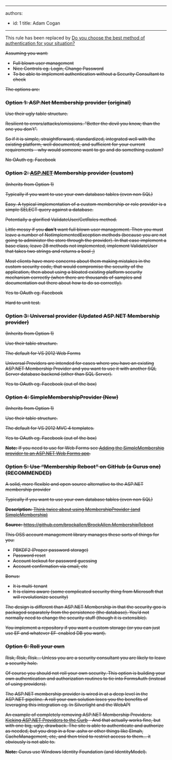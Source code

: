 

---
authors:
  - id: 1
    title: Adam Cogan
---




<span class='intro'> <p class="ssw15-rteElement-GreyBox">​This rule has been replaced by&#160; ​<a href="/_layouts/15/FIXUPREDIRECT.ASPX?WebId=3dfc0e07-e23a-4cbb-aac2-e778b71166a2&amp;TermSetId=07da3ddf-0924-4cd2-a6d4-a4809ae20160&amp;TermId=afa18fb5-a263-4538-a54e-02c8bd78ad67">Do you choose the best method of authentication for your situation?​​​​</a></p> </span>

<p style="text-decoration&#58;line-through;">Assuming you want&#58;</p><ul style="text-decoration&#58;line-through;"><li>Full blown user management</li><li>Nice Controls eg. Login, Change Password</li><li>To be able to implement authentication without a Security Consultant to check</li></ul><p style="text-decoration&#58;line-through;">The options are&#58;</p><h3 style="text-decoration&#58;line-through;">Option 1&#58; ASP.Net Membership provider (original)</h3><p style="text-decoration&#58;line-through;">Use their ugly table structure.</p><p style="text-decoration&#58;line-through;">Resilient to errors/attacks/omissions. &quot;Better the devil you know, than the one you don't&quot;.</p><p style="text-decoration&#58;line-through;">So if it is simple, straightforward, standardized, integrated well with the existing platform, well documented, and sufficient for your current requirements - why would someone want to go and do something custom?</p><p style="text-decoration&#58;line-through;">No OAuth eg. Facebook</p><h3 style="text-decoration&#58;line-through;">Option 2&#58; <a href="http&#58;//www.asp.net/" target="_blank">ASP.NET</a> Membership provider (custom)</h3><p style="text-decoration&#58;line-through;">(Inherits from Option 1)</p><p style="text-decoration&#58;line-through;">Typically if you want to use your own database tables (even non SQL)</p><p style="text-decoration&#58;line-through;">Easy. A typical implementation of a custom membership or role provider is a simple SELECT query against a database.</p><p style="text-decoration&#58;line-through;">Potentially a glorified ValidateUser/GetRoles method.</p><p style="text-decoration&#58;line-through;">Little messy if you <strong>don’t</strong> want full blown user management. Then you must leave a number of NotImplementedException methods (because you are not going to administer the store through the provider). In that case implement a base class, leave 28 methods not implemented, implement ValidateUser that takes two strings and returns a bool ;)</p><p style="text-decoration&#58;line-through;">Most clients have more concerns about them making mistakes in the custom security code, that would compromise the security of the application, then about using a bloated existing platform security mechanism correctly (when there are thousands of samples and documentation out there about how to do so correctly).</p><p style="text-decoration&#58;line-through;">Yes to OAuth eg. Facebook</p><p style="text-decoration&#58;line-through;">Hard to unit test.</p><h3 style="text-decoration&#58;line-through;">Option 3&#58; Universal provider (Updated ASP.NET Membership provider)</h3><p style="text-decoration&#58;line-through;">(Inherits from Option 1)</p><p style="text-decoration&#58;line-through;">Use their table structure.</p><p style="text-decoration&#58;line-through;">The default for VS 2012 Web Forms</p><p style="text-decoration&#58;line-through;">Universal Providers are intended for cases where you have an existing ASP.NET Membership Provider and you want to use it with another SQL Server database backend (other than SQL Server).</p><p style="text-decoration&#58;line-through;">Yes to OAuth eg. Facebook (out of the box)</p><h3 style="text-decoration&#58;line-through;">Option 4&#58; SimpleMembershipProvider (New)</h3><p style="text-decoration&#58;line-through;">(Inherits from Option 1)</p><p style="text-decoration&#58;line-through;">Use their table structure.</p><p style="text-decoration&#58;line-through;">The default for VS 2012 MVC 4 templates.</p><p style="text-decoration&#58;line-through;">Yes to OAuth eg. Facebook (out of the box)</p><p style="text-decoration&#58;line-through;"><strong>Note&#58;</strong> If you need to use for Web Forms see <a href="http&#58;//blogs.msmvps.com/luisabreu/blog/2012/09/24/adding-the-simplemembership-provider-to-an-asp-net-web-forms-app/" target="_blank">Adding the SimpleMembership provider to an ASP.NET Web Forms app</a>.</p><h3 style="text-decoration&#58;line-through;">Option 5&#58; Use “Membership Reboot” on GitHub (a Gurus one) (RECOMMENDED)</h3><p style="text-decoration&#58;line-through;">A solid, more flexible and open source alternative to the ASP.NET membership provider</p><p style="text-decoration&#58;line-through;">Typically if you want to use your own database tables (even non SQL)</p><p style="text-decoration&#58;line-through;"><strong>Description&#58;</strong> <a href="http&#58;//brockallen.com/2012/09/02/think-twice-about-using-membershipprovider-and-simplemembership/" target="_blank">Think twice about using MembershipProvider (and SimpleMembership)</a></p><p style="text-decoration&#58;line-through;"><strong>Source&#58;</strong> <a href="https&#58;//github.com/brockallen/BrockAllen.MembershipReboot" target="_blank">https&#58;//github.com/brockallen/BrockAllen.MembershipReboot</a></p><p style="text-decoration&#58;line-through;">This OSS account management library manages these sorts of things for you&#58;</p><ul style="text-decoration&#58;line-through;"><li>PBKDF2 (Proper password storage)</li><li>Password reset</li><li>Account lockout for password guessing</li><li>Account confirmation via email, etc</li></ul><p style="text-decoration&#58;line-through;">Bonus&#58;</p><ul style="text-decoration&#58;line-through;"><li>It is multi-tenant</li><li>It is claims aware (some complicated security thing from Microsoft that will revolutionize security)</li></ul><p style="text-decoration&#58;line-through;">The design is different than ASP.NET Membership in that the security goo is packaged separately from the persistence (the database). You’d not normally need to change the security stuff (though it is extensible).</p><p style="text-decoration&#58;line-through;">You implement a repository if you want a custom storage (or you can just use EF and whatever EF-enabled DB you want).</p><h3 style="text-decoration&#58;line-through;">Option 6&#58; Roll your own</h3><p style="text-decoration&#58;line-through;">Risk, Risk, Risk... Unless you are a security consultant you are likely to leave a security hole.</p><p style="text-decoration&#58;line-through;">Of course you should not roll your own security. This option is building your own authentication and authorization routines to tie into FormsAuth (instead of using providers).</p><p style="text-decoration&#58;line-through;">The ASP.NET membership provider is wired in at a deep level in the ASP.NET pipeline. A roll your own solution loses you the benefits of leveraging this integration eg. In Silverlight and the WebAPI</p><p style="text-decoration&#58;line-through;">An example of completely removing ASP.NET Membership Providers&#58; <a href="http&#58;//www.devproconnections.com/article/aspnet2/Kicking-ASP-NET-Providers-to-the-Curb-129584" target="_blank">Kicking ASP.NET Providers to the Curb</a> - And that actually works fine, but with one big, ugly, drawback. The site is able to authenticate and authorize as needed, but you drop in a few .ashx or other things like Elmah, CacheManagement, etc, and then tried to restrict access to them... it obviously is not able to.</p><p style="text-decoration&#58;line-through;"><strong>Note&#58;</strong> Gurus use Windows Identity Foundation (and IdentityModel).</p>


